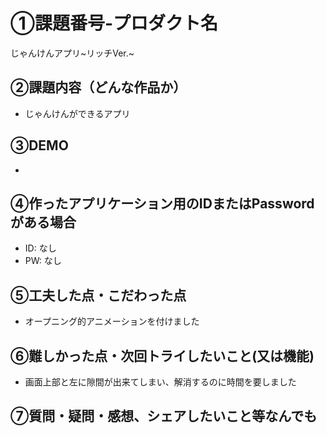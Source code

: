 # ①課題番号-プロダクト名

じゃんけんアプリ~リッチVer.~

## ②課題内容（どんな作品か）

- じゃんけんができるアプリ

## ③DEMO
- 

## ④作ったアプリケーション用のIDまたはPasswordがある場合

- ID: なし
- PW: なし

## ⑤工夫した点・こだわった点
- オープニング的アニメーションを付けました

## ⑥難しかった点・次回トライしたいこと(又は機能)
- 画面上部と左に隙間が出来てしまい、解消するのに時間を要しました

## ⑦質問・疑問・感想、シェアしたいこと等なんでも
